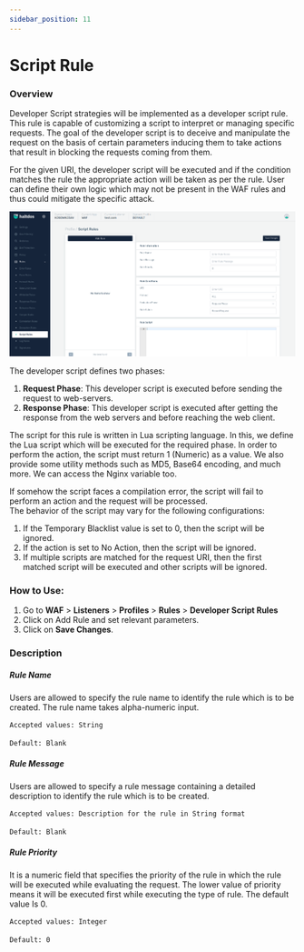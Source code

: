 ```yaml
---
sidebar_position: 11
---
```

# Script Rule
   
### Overview
Developer Script strategies will be implemented as a developer script rule. This rule is capable of customizing a script to interpret or managing specific requests. The goal of the developer script is to deceive and manipulate the request on the basis of certain parameters inducing them to take actions that result in blocking the requests coming from them.
   
For the given URI, the developer script will be executed and if the condition matches the rule the appropriate action will be taken as per the rule. User can define their own logic which may not be present in the WAF rules and thus could mitigate the specific attack.

![Script Rule](/img/waf/v7/docs/script_rule.png)
   
The developer script defines two phases:
1. **Request Phase**: This developer script is executed before sending the request to web-servers.
2. **Response Phase**: This developer script is executed after getting the response from the web servers and before reaching the web client.  

The script for this rule is written in Lua scripting language. In this, we define the Lua script which will be executed for the required phase. In order to perform the action, the script must return 1 (Numeric) as a value. We also provide some utility methods such as MD5, Base64 encoding, and much more. We can access the Nginx variable too.  

If somehow the script faces a compilation error, the script will fail to perform an action and the request will be processed.  
The behavior of the script may vary for the following configurations:  

1. If the Temporary Blacklist value is set to 0, then the script will be ignored.
2. If the action is set to No Action, then the script will be ignored.
3. If multiple scripts are matched for the request URI, then the first matched script will be executed and other scripts will be ignored.

### How to Use:
1. Go to **WAF** > **Listeners** > **Profiles** > **Rules** > **Developer Script Rules**  
2. Click on Add Rule and set relevant parameters.  
3. Click on **Save Changes**.  

   
### Description 

##### **Rule Name**
Users are allowed to specify the rule name to identify the rule which is to be created. The rule name takes alpha-numeric input.

    Accepted values: String

    Default: Blank  

##### **Rule Message**
Users are allowed to specify a rule message containing a detailed description to identify the rule which is to be created.

    Accepted values: Description for the rule in String format

    Default: Blank  

##### **Rule Priority**
It is a numeric field that specifies the priority of the rule in which the rule will be executed while evaluating the request. The lower value of priority means it will be executed first while executing the type of rule. The default value Is 0. 

    Accepted values: Integer

    Default: 0  
